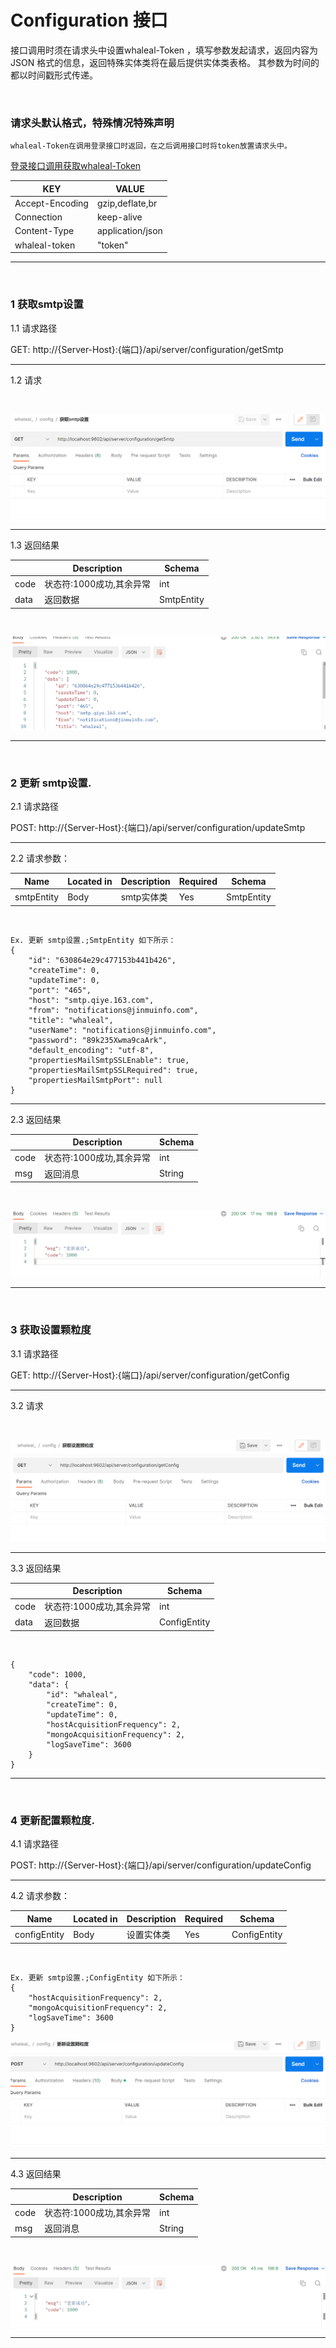 # Configuration 接口
接口调用时须在请求头中设置whaleal-Token ，填写参数发起请求，返回内容为 JSON 格式的信息，返回特殊实体类将在最后提供实体类表格。
其参数为时间的都以时间戳形式传递。


<br>



### 请求头默认格式，特殊情况特殊声明

    whaleal-Token在调用登录接口时返回，在之后调用接口时将token放置请求头中。
[登录接口调用获取whaleal-Token](Member.md)


| KEY                |     VALUE      |     
| -------------------|----------------------|
| Accept-Encoding        |         gzip,deflate,br |     
| Connection          |         keep-alive           |          
| Content-Type          |         application/json |    
| whaleal-token          |         "token"           |     
---


<br>


###  1 获取smtp设置



1.1 请求路径

GET: http://{Server-Host}:{端口}/api/server/configuration/getSmtp

---

1.2 请求


<br>

![img.png](../Images/config_getSmtp.png)

----

1.3 返回结果


|               |     Description    |           Schema              |  
| --------------|----------------------|---------------------------
| code        |   状态符:1000成功,其余异常 |            int           |    
| data       |         返回数据         |           SmtpEntity             |        

<br>

![img_1.png](../Images/config_getSmtp_r.png)

---


<br>

### 2 更新 smtp设置.



2.1 请求路径

POST: http://{Server-Host}:{端口}/api/server/configuration/updateSmtp

---

2.2 请求参数：

| Name                |     Located in     |           Description         |     Required    |        Schema   |
| -------------------|----------------------|-------------------------------|-----------------|-----------   |
| smtpEntity          |         Body           |            smtp实体类            |        Yes       | SmtpEntity |


<br>

~~~
Ex. 更新 smtp设置.;SmtpEntity 如下所示：
{
    "id": "630864e29c477153b441b426",
    "createTime": 0,
    "updateTime": 0,
    "port": "465",
    "host": "smtp.qiye.163.com",
    "from": "notifications@jinmuinfo.com",
    "title": "whaleal",
    "userName": "notifications@jinmuinfo.com",
    "password": "89k235Xwma9caArk",
    "default_encoding": "utf-8",
    "propertiesMailSmtpSSLEnable": true,
    "propertiesMailSmtpSSLRequired": true,
    "propertiesMailSmtpPort": null
}
~~~



----

2.3 返回结果


|               |     Description    |           Schema              |  
| --------------|----------------------|---------------------------
| code        |   状态符:1000成功,其余异常 |            int           |    
| msg       |         返回消息       |           String             |        

<br>

![img_4.png](../Images/updateSmtp_r.png)

---


<br>


### 3 获取设置颗粒度



3.1 请求路径

GET: http://{Server-Host}:{端口}/api/server/configuration/getConfig

---

3.2 请求



<br>

![img_5.png](../Images/getConfig.png)

----

3.3 返回结果


|               |     Description    |           Schema              |  
| --------------|----------------------|---------------------------
| code        |   状态符:1000成功,其余异常 |            int           |    
| data       |         返回数据      |           ConfigEntity             |        

<br>

~~~
{
    "code": 1000,
    "data": {
        "id": "whaleal",
        "createTime": 0,
        "updateTime": 0,
        "hostAcquisitionFrequency": 2,
        "mongoAcquisitionFrequency": 2,
        "logSaveTime": 3600
    }
}

~~~

---


<br>

### 4 更新配置颗粒度.



4.1 请求路径

POST: http://{Server-Host}:{端口}/api/server/configuration/updateConfig

---

4.2 请求参数：

| Name                |     Located in     |           Description         |     Required    |        Schema   |
| -------------------|----------------------|-------------------------------|-----------------|-----------   |
| configEntity          |         Body           |            设置实体类            |        Yes       | ConfigEntity        |


<br>

~~~
Ex. 更新 smtp设置.;ConfigEntity 如下所示：
{
    "hostAcquisitionFrequency": 2,
    "mongoAcquisitionFrequency": 2,
    "logSaveTime": 3600
}
~~~

![img.png](../Images/updateConfig.png)

----

4.3 返回结果


|               |     Description    |           Schema              |  
| --------------|----------------------|---------------------------
| code        |   状态符:1000成功,其余异常 |            int           |    
| msg       |         返回消息       |           String             |        

<br>

![img_1.png](../Images/updateConfig_r.png)

---


<br>

